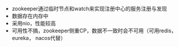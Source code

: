 - zookeeper通过临时节点和watch来实现注册中心的服务注册与发现
- 数据存在内存中
- 采用nio，性能较高
- 可用性不搞，zookeeper侧重CP，数据不一致时会不可用（可用redis， eureka， nacos代替）
